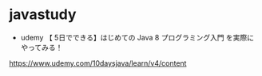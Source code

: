 # javastudy

- udemy 【 5日でできる】はじめての Java 8 プログラミング入門  を実際にやってみる！

https://www.udemy.com/10daysjava/learn/v4/content
